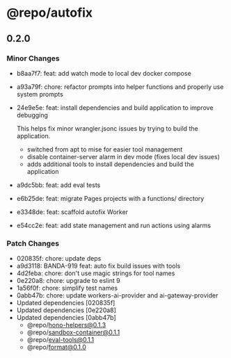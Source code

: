 # @repo/autofix

## 0.2.0

### Minor Changes

- b8aa7f7: feat: add watch mode to local dev docker compose
- a93a79f: chore: refactor prompts into helper functions and properly use system prompts
- 24e9e5e: feat: install dependencies and build application to improve debugging

  This helps fix minor wrangler.jsonc issues by trying to build the application.

  - switched from apt to mise for easier tool management
  - disable container-server alarm in dev mode (fixes local dev issues)
  - adds additional tools to install dependencies and build the application

- a9dc5bb: feat: add eval tests
- e6b25de: feat: migrate Pages projects with a functions/ directory
- e3348de: feat: scaffold autofix Worker
- e54cc2e: feat: add state management and run actions using alarms

### Patch Changes

- 020835f: chore: update deps
- a9d3118: BANDA-919 feat: auto fix build issues with tools
- 4d2feba: chore: don't use magic strings for tool names
- 0e220a8: chore: upgrade to eslint 9
- 1a56f0f: chore: simplify test names
- 0abb47b: chore: update workers-ai-provider and ai-gateway-provider
- Updated dependencies [020835f]
- Updated dependencies [0e220a8]
- Updated dependencies [0abb47b]
  - @repo/hono-helpers@0.1.3
  - @repo/sandbox-container@0.1.1
  - @repo/eval-tools@0.1.1
  - @repo/format@0.1.0
